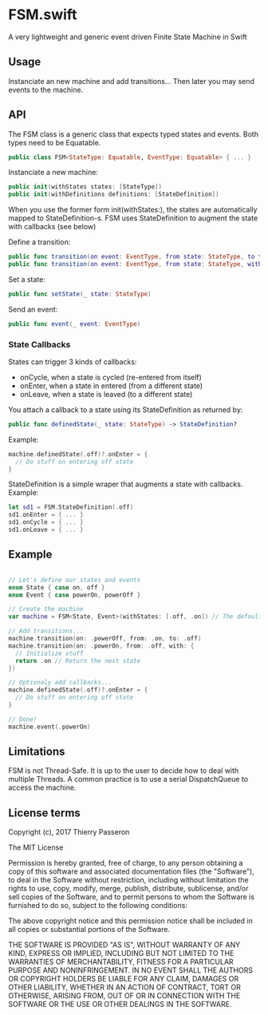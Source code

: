 # FSM.swift
A very lightweight and generic event driven Finite State Machine in Swift

## Usage

Instanciate an new machine and add transitions... 
Then later you may send events to the machine.

## API

The FSM class is a generic class that expects typed states and events. Both types need to be Equatable.

```swift
public class FSM<StateType: Equatable, EventType: Equatable> { ... }
```

Instanciate a new machine:

```swift
public init(withStates states: [StateType])
public init(withDefinitions definitions: [StateDefinition])
```

When you use the former form init(withStates:), the states are automatically mapped to StateDefinition-s. 
FSM uses StateDefinition to augment the state with callbacks (see below)

Define a transition:

```swift
public func transition(on event: EventType, from state: StateType, to target: @escaping @autoclosure () -> StateType?)
public func transition(on event: EventType, from state: StateType, with target: @escaping () -> StateType?)
```

Set a state:

```swift
public func setState(_ state: StateType)
```

Send an event:

```swift
public func event(_ event: EventType)
```

### State Callbacks

States can trigger 3 kinds of callbacks:

* onCycle, when a state is cycled (re-entered from itself)
* onEnter, when a state in entered (from a different state)
* onLeave, when a state is leaved (to a different state)

You attach a callback to a state using its StateDefinition as returned by:

```swift
public func definedState(_ state: StateType) -> StateDefinition?
```

Example:

```swift
machine.definedState(.off)?.onEnter = {
  // Do stuff on entering off state
}
```

StateDefinition is a simple wraper that augments a state with callbacks. Example:

```swift
let sd1 = FSM.StateDefinition(.off)
sd1.onEnter = { ... }
sd1.onCycle = { ... }
sd1.onLeave = { ... }
``` 

## Example

```swift

// Let's define our states and events
enum State { case on, off }
enum Event { case powerOn, powerOff }

// Create the machine
var machine = FSM<State, Event>(withStates: [.off, .on]) // The default starting state is the first state (here .off)

// Add transitions...
machine.transition(on: .powerOff, from: .on, to: .off)
machine.transition(on: .powerOn, from: .off, with: {
  // Initialize stuff
  return .on // Return the next state
})

// Optionaly add callbacks...
machine.definedState(.off)?.onEnter = {
  // Do stuff on entering off state
}

// Done!
machine.event(.powerOn)
```

## Limitations

FSM is not Thread-Safe. 
It is up to the user to decide how to deal with multiple Threads. 
A common practice is to use a serial DispatchQueue to access the machine.

## License terms

Copyright (c), 2017 Thierry Passeron

The MIT License

Permission is hereby granted, free of charge, to any person obtaining a copy of this software and associated documentation files (the "Software"), to deal in the Software without restriction, including without limitation the rights to use, copy, modify, merge, publish, distribute, sublicense, and/or sell copies of the Software, and to permit persons to whom the Software is furnished to do so, subject to the following conditions:

The above copyright notice and this permission notice shall be included in all copies or substantial portions of the Software.

THE SOFTWARE IS PROVIDED "AS IS", WITHOUT WARRANTY OF ANY KIND, EXPRESS OR IMPLIED, INCLUDING BUT NOT LIMITED TO THE WARRANTIES OF MERCHANTABILITY, FITNESS FOR A PARTICULAR PURPOSE AND NONINFRINGEMENT. IN NO EVENT SHALL THE AUTHORS OR COPYRIGHT HOLDERS BE LIABLE FOR ANY CLAIM, DAMAGES OR OTHER LIABILITY, WHETHER IN AN ACTION OF CONTRACT, TORT OR OTHERWISE, ARISING FROM, OUT OF OR IN CONNECTION WITH THE SOFTWARE OR THE USE OR OTHER DEALINGS IN THE SOFTWARE.
